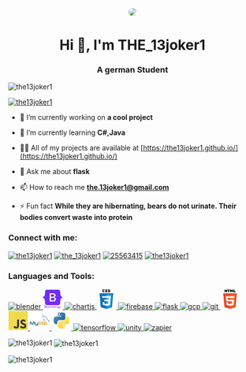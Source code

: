 <div align="center">
<img src="https://i.ibb.co/nkcQkZk/IMG-4830.png" style="border-radius: 50%; height="150" width="150" />
</div>
<h1 align="center">Hi 👋, I'm THE_13joker1</h1>
<h3 align="center">A german Student</h3>

<p align="left"> <img src="https://komarev.com/ghpvc/?username=the13joker1&label=Profile%20views&color=0e75b6&style=flat" alt="the13joker1" /> </p>

<p align="left"> <a href="https://github.com/ryo-ma/github-profile-trophy"><img src="https://github-profile-trophy.vercel.app/?username=the13joker1" alt="the13joker1" /></a> </p>

- 🔭 I’m currently working on **a cool project**

- 🌱 I’m currently learning **C#,Java**

- 👨‍💻 All of my projects are available at [https://the13joker1.github.io/](https://the13joker1.github.io/)

- 💬 Ask me about **flask**

- 📫 How to reach me **the.13joker1@gmail.com**

- ⚡ Fun fact **While they are hibernating, bears do not urinate. Their bodies convert waste into protein**

<h3 align="left">Connect with me:</h3>
<p align="left">
<a href="https://codepen.io/the13joker1" target="blank"><img align="center" src="https://raw.githubusercontent.com/rahuldkjain/github-profile-readme-generator/master/src/images/icons/Social/codepen.svg" alt="the13joker1" height="30" width="40" /></a>
<a href="https://dev.to/the_13joker1" target="blank"><img align="center" src="https://raw.githubusercontent.com/rahuldkjain/github-profile-readme-generator/master/src/images/icons/Social/devto.svg" alt="the_13joker1" height="30" width="40" /></a>
<a href="https://stackoverflow.com/users/25563415" target="blank"><img align="center" src="https://raw.githubusercontent.com/rahuldkjain/github-profile-readme-generator/master/src/images/icons/Social/stack-overflow.svg" alt="25563415" height="30" width="40" /></a>
<a href="https://codesandbox.com/the13joker1" target="blank"><img align="center" src="https://raw.githubusercontent.com/rahuldkjain/github-profile-readme-generator/master/src/images/icons/Social/codesandbox.svg" alt="the13joker1" height="30" width="40" /></a>
</p>

<h3 align="left">Languages and Tools:</h3>
<p align="left"> <a href="https://www.blender.org/" target="_blank" rel="noreferrer"> <img src="https://download.blender.org/branding/community/blender_community_badge_white.svg" alt="blender" width="40" height="40"/> </a> <a href="https://getbootstrap.com" target="_blank" rel="noreferrer"> <img src="https://raw.githubusercontent.com/devicons/devicon/master/icons/bootstrap/bootstrap-plain-wordmark.svg" alt="bootstrap" width="40" height="40"/> </a> <a href="https://www.chartjs.org" target="_blank" rel="noreferrer"> <img src="https://www.chartjs.org/media/logo-title.svg" alt="chartjs" width="40" height="40"/> </a> <a href="https://www.w3schools.com/css/" target="_blank" rel="noreferrer"> <img src="https://raw.githubusercontent.com/devicons/devicon/master/icons/css3/css3-original-wordmark.svg" alt="css3" width="40" height="40"/> </a> <a href="https://firebase.google.com/" target="_blank" rel="noreferrer"> <img src="https://www.vectorlogo.zone/logos/firebase/firebase-icon.svg" alt="firebase" width="40" height="40"/> </a> <a href="https://flask.palletsprojects.com/" target="_blank" rel="noreferrer"> <img src="https://www.vectorlogo.zone/logos/pocoo_flask/pocoo_flask-icon.svg" alt="flask" width="40" height="40"/> </a> <a href="https://cloud.google.com" target="_blank" rel="noreferrer"> <img src="https://www.vectorlogo.zone/logos/google_cloud/google_cloud-icon.svg" alt="gcp" width="40" height="40"/> </a> <a href="https://git-scm.com/" target="_blank" rel="noreferrer"> <img src="https://www.vectorlogo.zone/logos/git-scm/git-scm-icon.svg" alt="git" width="40" height="40"/> </a> <a href="https://www.w3.org/html/" target="_blank" rel="noreferrer"> <img src="https://raw.githubusercontent.com/devicons/devicon/master/icons/html5/html5-original-wordmark.svg" alt="html5" width="40" height="40"/> </a> <a href="https://developer.mozilla.org/en-US/docs/Web/JavaScript" target="_blank" rel="noreferrer"> <img src="https://raw.githubusercontent.com/devicons/devicon/master/icons/javascript/javascript-original.svg" alt="javascript" width="40" height="40"/> </a> <a href="https://www.mysql.com/" target="_blank" rel="noreferrer"> <img src="https://raw.githubusercontent.com/devicons/devicon/master/icons/mysql/mysql-original-wordmark.svg" alt="mysql" width="40" height="40"/> </a> <a href="https://www.python.org" target="_blank" rel="noreferrer"> <img src="https://raw.githubusercontent.com/devicons/devicon/master/icons/python/python-original.svg" alt="python" width="40" height="40"/> </a> <a href="https://www.tensorflow.org" target="_blank" rel="noreferrer"> <img src="https://www.vectorlogo.zone/logos/tensorflow/tensorflow-icon.svg" alt="tensorflow" width="40" height="40"/> </a> <a href="https://unity.com/" target="_blank" rel="noreferrer"> <img src="https://www.vectorlogo.zone/logos/unity3d/unity3d-icon.svg" alt="unity" width="40" height="40"/> </a> <a href="https://zapier.com" target="_blank" rel="noreferrer"> <img src="https://www.vectorlogo.zone/logos/zapier/zapier-icon.svg" alt="zapier" width="40" height="40"/> </a> </p>

<p><img align="left" src="https://github-readme-stats.vercel.app/api/top-langs?username=the13joker1&show_icons=true&locale=en&layout=compact" alt="the13joker1" /></p>

<p>&nbsp;<img align="center" src="https://github-readme-stats.vercel.app/api?username=the13joker1&show_icons=true&locale=en" alt="the13joker1" /></p>

<p><img align="center" src="https://github-readme-streak-stats.herokuapp.com/?user=the13joker1&" alt="the13joker1" /></p>
